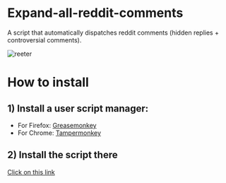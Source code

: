 # Expand-all-reddit-comments
A script that automatically dispatches reddit comments (hidden replies + controversial comments).

![reeter](https://github.com/user-attachments/assets/189f2c49-5299-4a55-8e62-7f6f9236e31d)

# How to install
## 1) Install a user script manager:
   - For Firefox: [Greasemonkey](https://addons.mozilla.org/fr/firefox/addon/greasemonkey/)
   - For Chrome: [Tampermonkey](https://chromewebstore.google.com/detail/tampermonkey/dhdgffkkebhmkfjojejmpbldmpobfkfo?hl=fr)


## 2) Install the script there
[Click on this link](https://github.com/BadisG/Expend-all-reddit-comments/raw/main/main.user.js)
